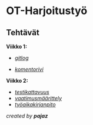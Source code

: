 <h1>OT-Harjoitustyö</h1> 

 <h2>Tehtävät</h2> 
   
   **Viikko 1:** 
   
   * [*gitlog*](https://github.com/pajaz/ot-harjoitustyo/blob/master/laskarit/viikko1/gitlog.txt) 
   
   * [*komentorivi*](https://github.com/pajaz/ot-harjoitustyo/blob/master/laskarit/viikko1/komentorivi.txt)
   
   **Viikko 2:** 
   
   * [*testikattavuus*](https://github.com/pajaz/ot-harjoitustyo/blob/master/laskarit/viikko2/testikattavuus.png) 
   * [*vaatimusmäärittely*](https://github.com/pajaz/ot-harjoitustyo/blob/master/dokumentaatio/vaatimusmaarittely.md)
   * [*työaikakirjanpito*](https://github.com/pajaz/ot-harjoitustyo/blob/master/dokumentaatio/tyoaikakirjanpito.md)

  _created by **pajaz**_

